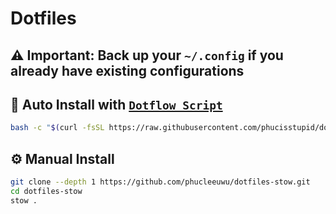 # **Dotfiles**

## ⚠️ Important: Back up your `~/.config` if you already have existing configurations

## 🚀 Auto Install with [`Dotflow Script`](https://github.com/phucleeuwu/dotflow)

```bash
bash -c "$(curl -fsSL https://raw.githubusercontent.com/phucisstupid/dotflow/main/stow.sh)"
```

## ⚙️ Manual Install

```bash
git clone --depth 1 https://github.com/phucleeuwu/dotfiles-stow.git
cd dotfiles-stow
stow .
```
